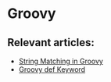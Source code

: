 # Groovy

## Relevant articles:

- [String Matching in Groovy](http://www.baeldung.com/)
- [Groovy def Keyword](https://www.baeldung.com/groovy-def-keyword)

